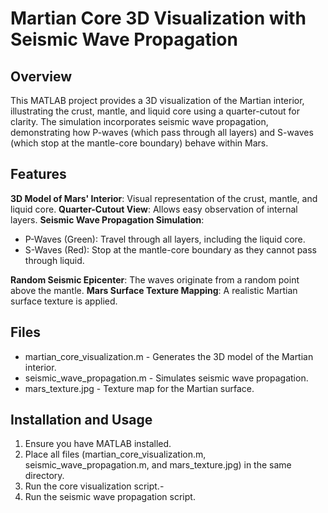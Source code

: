 # Martian Core 3D Visualization with Seismic Wave Propagation

## Overview

This MATLAB project provides a 3D visualization of the Martian interior, illustrating the crust, mantle, and liquid core using a quarter-cutout for clarity. The simulation incorporates seismic wave propagation, demonstrating how P-waves (which pass through all layers) and S-waves (which stop at the mantle-core boundary) behave within Mars.

## Features

**3D Model of Mars' Interior**: Visual representation of the crust, mantle, and liquid core.
**Quarter-Cutout View**: Allows easy observation of internal layers.
**Seismic Wave Propagation Simulation**:

- P-Waves (Green): Travel through all layers, including the liquid core.
- S-Waves (Red): Stop at the mantle-core boundary as they cannot pass through liquid.

**Random Seismic Epicenter**: The waves originate from a random point above the mantle.
**Mars Surface Texture Mapping**: A realistic Martian surface texture is applied.

## Files

- martian_core_visualization.m - Generates the 3D model of the Martian interior.
- seismic_wave_propagation.m - Simulates seismic wave propagation.
- mars_texture.jpg - Texture map for the Martian surface.

## Installation and Usage

1. Ensure you have MATLAB installed.
2. Place all files (martian_core_visualization.m, seismic_wave_propagation.m, and mars_texture.jpg) in the same directory.
3. Run the core visualization script.-
4. Run the seismic wave propagation script.
